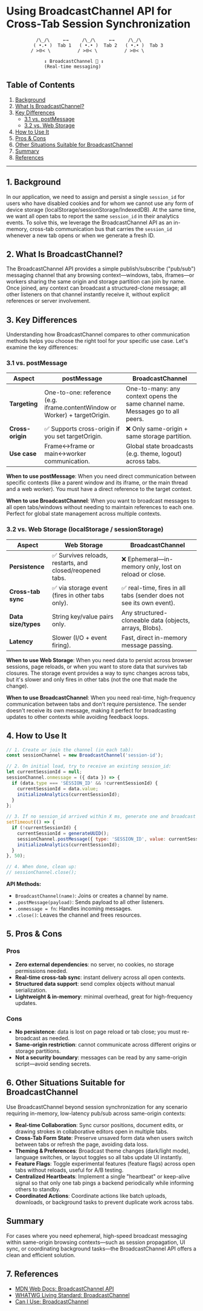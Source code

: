 # Using BroadcastChannel API for Cross-Tab Session Synchronization

```
           /\_/\     ←→     /\_/\     ←→     /\_/\
          ( •.• )  Tab 1   ( •.• )  Tab 2   ( •.• )  Tab 3
         / >🌐< \          / >🌐< \          / >🌐< \

              ↕️ BroadcastChannel 📡 ↕️
              (Real-time messaging)
```

## Table of Contents

1. [Background](#1-background)
2. [What Is BroadcastChannel?](#2-what-is-broadcastchannel)
3. [Key Differences](#3-key-differences)
   - [3.1 vs. postMessage](#31-vs-postmessage)
   - [3.2 vs. Web Storage](#32-vs-web-storage-localstorage--sessionstorage)
4. [How to Use It](#4-how-to-use-it)
5. [Pros & Cons](#5-pros--cons)
6. [Other Situations Suitable for BroadcastChannel](#6-other-situations-suitable-for-broadcastchannel)
7. [Summary](#summary)
8. [References](#7-references)

---

## 1. Background

In our application, we need to assign and persist a single `session_id` for users who have disabled cookies and for whom we cannot use any form of device storage (localStorage/sessionStorage/IndexedDB). At the same time, we want all open tabs to report the same `session_id` in their analytics events. To solve this, we leverage the BroadcastChannel API as an in-memory, cross-tab communication bus that carries the `session_id` whenever a new tab opens or when we generate a fresh ID.

## 2. What Is BroadcastChannel?

The BroadcastChannel API provides a simple publish/subscribe ("pub/sub") messaging channel that any browsing context—windows, tabs, iframes—or workers sharing the same origin and storage partition can join by name. Once joined, any context can broadcast a structured-clone message; all other listeners on that channel instantly receive it, without explicit references or server involvement.

## 3. Key Differences

Understanding how BroadcastChannel compares to other communication methods helps you choose the right tool for your specific use case. Let's examine the key differences:

### 3.1 vs. postMessage

| Aspect | postMessage | BroadcastChannel |
|--------|-------------|------------------|
| **Targeting** | One-to-one: reference (e.g. iframe.contentWindow or Worker) + targetOrigin. | One-to-many: any context opens the same channel name. Messages go to all peers. |
| **Cross-origin** | ✅ Supports cross-origin if you set targetOrigin. | ❌ Only same-origin + same storage partition. |
| **Use case** | Frame↔frame or main↔worker communication. | Global state broadcasts (e.g. theme, logout) across tabs. |

**When to use postMessage**: When you need direct communication between specific contexts (like a parent window and its iframe, or the main thread and a web worker). You must have a direct reference to the target context.

**When to use BroadcastChannel**: When you want to broadcast messages to all open tabs/windows without needing to maintain references to each one. Perfect for global state management across multiple contexts.

### 3.2 vs. Web Storage (localStorage / sessionStorage)

| Aspect | Web Storage | BroadcastChannel |
|--------|-------------|------------------|
| **Persistence** | ✅ Survives reloads, restarts, and closed/reopened tabs. | ❌ Ephemeral—in-memory only, lost on reload or close. |
| **Cross-tab sync** | ✅ via storage event (fires in other tabs only). | ✅ real-time, fires in all tabs (sender does not see its own event). |
| **Data size/types** | String key/value pairs only. | Any structured-cloneable data (objects, arrays, Blobs). |
| **Latency** | Slower (I/O + event firing). | Fast, direct in-memory message passing. |

**When to use Web Storage**: When you need data to persist across browser sessions, page reloads, or when you want to store data that survives tab closures. The storage event provides a way to sync changes across tabs, but it's slower and only fires in other tabs (not the one that made the change).

**When to use BroadcastChannel**: When you need real-time, high-frequency communication between tabs and don't require persistence. The sender doesn't receive its own message, making it perfect for broadcasting updates to other contexts while avoiding feedback loops.

## 4. How to Use It

```javascript
// 1. Create or join the channel (in each tab):
const sessionChannel = new BroadcastChannel('session-id');

// 2. On initial load, try to receive an existing session_id:
let currentSessionId = null;
sessionChannel.onmessage = ({ data }) => {
  if (data.type === 'SESSION_ID' && !currentSessionId) {
    currentSessionId = data.value;
    initializeAnalytics(currentSessionId);
  }
};

// 3. If no session_id arrived within X ms, generate one and broadcast it:
setTimeout(() => {
  if (!currentSessionId) {
    currentSessionId = generateUUID();
    sessionChannel.postMessage({ type: 'SESSION_ID', value: currentSessionId });
    initializeAnalytics(currentSessionId);
  }
}, 50);

// 4. When done, clean up:
// sessionChannel.close();
```

**API Methods:**
- `BroadcastChannel(name)`: Joins or creates a channel by name.
- `.postMessage(payload)`: Sends payload to all other listeners.
- `.onmessage = fn`: Handles incoming messages.
- `.close()`: Leaves the channel and frees resources.

## 5. Pros & Cons

### Pros
- **Zero external dependencies**: no server, no cookies, no storage permissions needed.
- **Real-time cross-tab sync**: instant delivery across all open contexts.
- **Structured data support**: send complex objects without manual serialization.
- **Lightweight & in-memory**: minimal overhead, great for high-frequency updates.

### Cons
- **No persistence**: data is lost on page reload or tab close; you must re-broadcast as needed.
- **Same-origin restriction**: cannot communicate across different origins or storage partitions.
- **Not a security boundary**: messages can be read by any same-origin script—avoid sending secrets.

## 6. Other Situations Suitable for BroadcastChannel

Use BroadcastChannel beyond session synchronization for any scenario requiring in-memory, low-latency pub/sub across same-origin contexts:

- **Real-time Collaboration**: Sync cursor positions, document edits, or drawing strokes in collaborative editors open in multiple tabs.
- **Cross-Tab Form State**: Preserve unsaved form data when users switch between tabs or refresh the page, avoiding data loss.
- **Theming & Preferences**: Broadcast theme changes (dark/light mode), language switches, or layout toggles so all tabs update UI instantly.
- **Feature Flags**: Toggle experimental features (feature flags) across open tabs without reloads, useful for A/B testing.
- **Centralized Heartbeats**: Implement a single "heartbeat" or keep-alive signal so that only one tab pings a backend periodically while informing others to standby.
- **Coordinated Actions**: Coordinate actions like batch uploads, downloads, or background tasks to prevent duplicate work across tabs.

## Summary

For cases where you need ephemeral, high-speed broadcast messaging within same-origin browsing contexts—such as session propagation, UI sync, or coordinating background tasks—the BroadcastChannel API offers a clean and efficient solution.

## 7. References

- [MDN Web Docs: BroadcastChannel API](https://developer.mozilla.org/docs/Web/API/BroadcastChannel)
- [WHATWG Living Standard: BroadcastChannel](https://html.spec.whatwg.org/multipage/web-messaging.html#broadcasting-to-other-browsing-contexts)
- [Can I Use: BroadcastChannel](https://caniuse.com/broadcastchannel) 